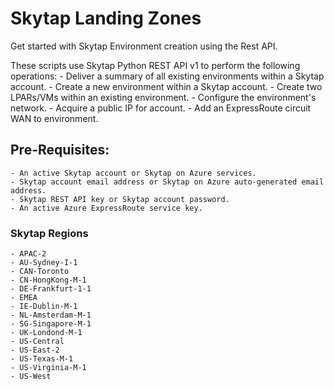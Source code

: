 # Skytap Landing Zones #
Get started with Skytap Environment creation using the Rest API.

These scripts use Skytap Python REST API v1 to perform the following operations:
    - Deliver a summary of all existing environments within a Skytap account. 
    - Create a new environment within a Skytap account.
    - Create two LPARs/VMs within an existing environment. 
    - Configure the environment's network.
    - Acquire a public IP for account.
    - Add an ExpressRoute circuit WAN to environment. 

## Pre-Requisites: ##
    - An active Skytap account or Skytap on Azure services. 
    - Skytap account email address or Skytap on Azure auto-generated email address. 
    - Skytap REST API key or Skytap account password.
    - An active Azure ExpressRoute service key. 

### Skytap Regions ###
    - APAC-2
    - AU-Sydney-I-1
    - CAN-Toronto
    - CN-HongKong-M-1 
    - DE-Frankfurt-1-1
    - EMEA
    - IE-Dublin-M-1
    - NL-Amsterdam-M-1 
    - SG-Singapore-M-1
    - UK-Londond-M-1
    - US-Central 
    - US-East-2
    - US-Texas-M-1
    - US-Virginia-M-1
    - US-West